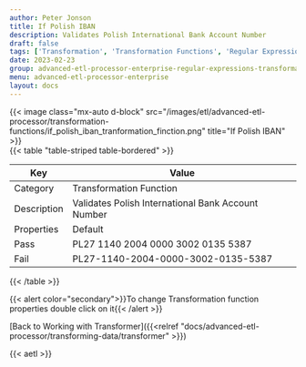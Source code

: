```yaml
---
author: Peter Jonson
title: If Polish IBAN
description: Validates Polish International Bank Account Number
draft: false
tags: ['Transformation', 'Transformation Functions', 'Regular Expressions']
date: 2023-02-23
group: advanced-etl-processor-enterprise-regular-expressions-transformation
menu: advanced-etl-processor-enterprise
layout: docs
---
```


{{< image class="mx-auto d-block"  src="/images/etl/advanced-etl-processor/transformation-functions/if_polish_iban_tranformation_finction.png" title="If Polish IBAN" >}}
\
{{< table "table-striped table-bordered" >}}

| Key         | Value                                              |
| ----------- | -------------------------------------------------- |
| Category    | Transformation Function                            |
| Description | Validates Polish International Bank Account Number |
| Properties  | Default                                            |
| Pass        | PL27 1140 2004 0000 3002 0135 5387                 |
| Fail        | PL27-1140-2004-0000-3002-0135-5387                 |

{{< /table >}}

{{< alert color="secondary">}}To change Transformation function properties double click on it{{< /alert >}}

[Back to Working with Transformer]({{<relref "docs/advanced-etl-processor/transforming-data/transformer" >}})

{{< aetl >}}
